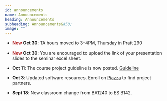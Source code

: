 ```yaml
---
id: announcements
name: Announcements
heading: Announcements
subheading: Announcements&#58;
image: ""
---
```


 - **<span style="color:#b32425">New</span> Oct 30**: TA hours moved to 3-4PM, Thursday in Pratt 290
 
 - **<span style="color:#b32425">New</span> Oct 30**: You are encouraged to upload the link of your presentation slides to the seminar excel sheet.
 
 - **Oct 11**: The course project guideline is now posted. [Guideline]({{page.baseurl}}/assets/slides/course_project_guideline.pdf)

 - **Oct 3**: Updated software resources. Enroll on [Piazza](https://piazza.com/utoronto.ca/fall2018/csc2541) to find project partners.

 - **Sept 18**: New classroom change from BA1240 to ES B142.

